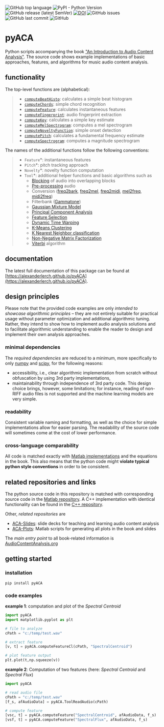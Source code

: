 ![GitHub top language](https://img.shields.io/github/languages/top/alexanderlerch/pyACA)
![PyPI - Python Version](https://img.shields.io/pypi/pyversions/pyACA)
![GitHub release (latest SemVer)](https://img.shields.io/github/v/release/alexanderlerch/pyACA)
[![DOI](https://zenodo.org/badge/DOI/10.5281/zenodo.6310329.svg)](https://doi.org/10.5281/zenodo.6310329)
![GitHub issues](https://img.shields.io/github/issues-raw/alexanderlerch/pyACA)
![GitHub last commit](https://img.shields.io/github/last-commit/alexanderlerch/pyACA)
![GitHub](https://img.shields.io/github/license/alexanderlerch/pyACA)

# pyACA
Python scripts accompanying the book ["An Introduction to Audio Content Analysis"](https://www.AudioContentAnalysis.org). The source code shows example implementations of basic approaches, features, and algorithms for music audio content analysis.

## functionality
The top-level functions are (alphabetical):
> - [`computeBeatHisto`](https://github.com/alexanderlerch/pyACA/blob/master/pyACA/computeBeatHisto.py): calculates a simple beat histogram
> - [`computeChords`](https://github.com/alexanderlerch/pyACA/blob/master/pyACA/computeChords.py): simple chord recognition
> - [`computeFeature`](https://github.com/alexanderlerch/pyACA/blob/master/pyACA/computeFeature.py): calculates instantaneous features 
> - [`computeFingerprint`](https://github.com/alexanderlerch/pyACA/blob/master/pyACA/computeFingerprint.py): audio fingerprint extraction 
> - [`computeKey`](https://github.com/alexanderlerch/pyACA/blob/master/pyACA/computeKey.py): calculates a simple key estimate
> - [`computeMelSpectrogram`](https://github.com/alexanderlerch/pyACA/blob/master/pyACA/computeMelSpectrogram.py): computes a mel spectrogram
> - [`computeNoveltyFunction`](https://github.com/alexanderlerch/pyACA/blob/master/pyACA/computeNoveltyFunction.py): simple onset detection
> - [`computePitch`](https://github.com/alexanderlerch/pyACA/blob/master/pyACA/computePitch.py): calculates a fundamental frequency estimate
> - [`computeSpectrogram`](https://github.com/alexanderlerch/pyACA/blob/master/pyACA/computeSpectrogram.py): computes a magnitude spectrogram

The names of the additional functions follow the following 
conventions:
> - `Feature`*: instantaneous features
> - `Pitch`*: pitch tracking approach
> - `Novelty`*: novelty function computation
> - `Tool`*: additional helper functions and basic algorithms such as 
>   - [Blocking](https://github.com/alexanderlerch/pyACA/blob/master/pyACA/ToolBlockAudio.py) of audio into overlapping blocks
>   - [Pre-processing](https://github.com/alexanderlerch/pyACA/blob/master/pyACA/ToolPreprocAudio.py) audio
>   - Conversion ([freq2bark](https://github.com/alexanderlerch/pyACA/blob/master/pyACA/ToolFreq2Bark.py), [freq2mel](https://github.com/alexanderlerch/pyACA/blob/master/pyACA/ToolFreq2Mel.py), [freq2midi](https://github.com/alexanderlerch/pyACA/blob/master/pyACA/ToolFreq2Midi.py), [mel2freq](https://github.com/alexanderlerch/pyACA/blob/master/pyACA/Mel2Freq.py), [midi2freq](https://github.com/alexanderlerch/pyACA/blob/master/pyACA/ToolMidi2Freq.py))
>   - Filterbank ([Gammatone](https://github.com/alexanderlerch/pyACA/blob/master/pyACA/ToolGammatoneFb.py))
>   - [Gaussian Mixture Model](https://github.com/alexanderlerch/pyACA/blob/master/pyACA/ToolGmm.py)
>   - [Principal Component Analysis](https://github.com/alexanderlerch/pyACA/blob/master/pyACA/ToolPca.py)
>   - [Feature Selection](https://github.com/alexanderlerch/pyACA/blob/master/pyACA/ToolSeqFeatureSel.py)
>   - [Dynamic Time Warping](https://github.com/alexanderlerch/pyACA/blob/master/pyACA/ToolSimpleDtw.py)
>   - [K-Means Clustering](https://github.com/alexanderlerch/pyACA/blob/master/pyACA/ToolSimpleKmeans.py)
>   - [K Nearest Neighbor classification](https://github.com/alexanderlerch/pyACA/blob/master/pyACA/ToolSimpleKnn.py)
>   - [Non-Negative Matrix Factorization](https://github.com/alexanderlerch/pyACA/blob/master/pyACA/ToolSimpleNmf.py)
>   - [Viterbi](https://github.com/alexanderlerch/pyACA/blob/master/pyACA/ToolViterbi.py) algorithm

## documentation
The latest full documentation of this package can be found at [https://alexanderlerch.github.io/pyACA](https://alexanderlerch.github.io/pyACA). 

## design principles
Please note that the provided code examples are only _intended to showcase 
algorithmic principles_ – they are not entirely suitable for practical usage without 
parameter optimization and additional algorithmic tuning. Rather, they intend to show how to implement audio analysis solutions and to facilitate algorithmic understanding to enable the reader to design and implement their own analysis approaches. 

### minimal dependencies
The _required dependencies_ are reduced to a minimum, more specifically to only [numpy](https://numpy.org/) and [scipy](https://scipy.org/), for the following reasons:
* accessibility, i.e., clear algorithmic implementation from scratch without obfuscation by using 3rd party implementations,
* maintainability through independence of 3rd party code. 
This design choice brings, however, some limitations; for instance, reading of non-RIFF audio files is not supported and the machine learning models are very simple.  

### readability
Consistent variable naming and formatting, as well as the choice for simple implementations allow for easier parsing.
The readability of the source code will sometimes come at the cost of lower performance.

### cross-language comparability
All code is matched exactly with [Matlab implementations](https://www.github.com/alexanderlerch/ACA=Code) and the equations in the book. This also means that the python code might **violate typical python style conventions** in order to be consistent.

## related repositories and links
The python source code in this repository is matched with corresponding source code in the [Matlab repository](https://www.github.com/alexanderlerch/ACA-Code). A C++ implementation with identical functionality can be found in the [C++ repository](https://www.github.com/alexanderlerch/libACA). 

Other, _related repositories_ are
* [ACA-Slides](https://www.github.com/alexanderlerch/ACA-Slides): slide decks for teaching and learning audio content analysis
* [ACA-Plots](https://www.github.com/alexanderlerch/ACA-Plots): Matlab scripts for generating all plots in the book and slides

The _main entry point_ to all book-related information is [AudioContentAnalysis.org](https://www.AudioContentAnalysis.org)

## getting started
### installation
```console
pip install pyACA 
```

### code examples

**example 1**: computation and plot of the _Spectral Centroid_

```python
import pyACA
import matplotlib.pyplot as plt 

# file to analyze
cPath = "c:/temp/test.wav"

# extract feature
[v, t] = pyACA.computeFeatureCl(cPath, "SpectralCentroid")

# plot feature output
plt.plot(t,np.squeeze(v))
```
**example 2**: Computation of two features (here: _Spectral Centroid_ and _Spectral Flux_)

```python
import pyACA

# read audio file
cPath = "c:/temp/test.wav"
[f_s, afAudioData] = pyACA.ToolReadAudio(cPath)

# compute feature
[vsc, t] = pyACA.computeFeature("SpectralCentroid", afAudioData, f_s)
[vsf, t] = pyACA.computeFeature("SpectralFlux", afAudioData, f_s)
```


